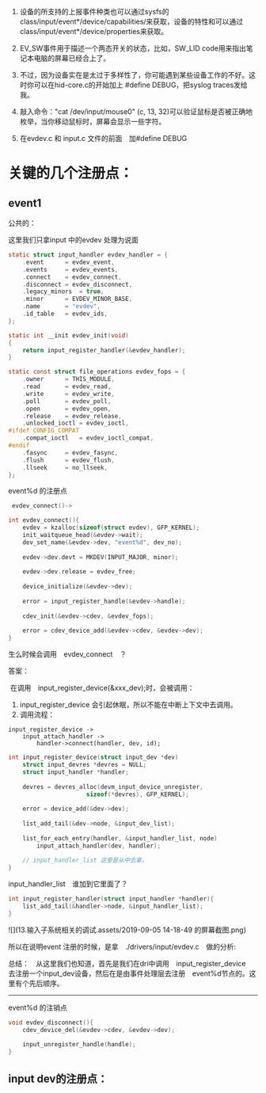 1. 设备的所支持的上报事件种类也可以通过sysfs的class/input/event*/device/capabilities/来获取，设备的特性和可以通过class/input/event*/device/properties来获取。
2. EV_SW事件用于描述一个两态开关的状态，比如，SW_LID code用来指出笔记本电脑的屏幕已经合上了。
3.  不过，因为设备实在是太过于多样性了，你可能遇到某些设备工作的不好。这时你可以在hid-core.c的开始加上 #define DEBUG，把syslog traces发给我。
4. 敲入命令："cat /dev/input/mouse0" (c, 13, 32)可以验证鼠标是否被正确地枚举，当你移动鼠标时，屏幕会显示一些字符。

5. 在evdev.c 和 input.c 文件的前面　加#define DEBUG





# 关键的几个注册点：

## event1

公共的：

这里我们只拿input 中的evdev 处理为说面

```c
static struct input_handler evdev_handler = {
    .event      = evdev_event,
    .events     = evdev_events,
    .connect    = evdev_connect,
    .disconnect = evdev_disconnect,
    .legacy_minors  = true,
    .minor      = EVDEV_MINOR_BASE,
    .name       = "evdev",
    .id_table   = evdev_ids,
};

static int __init evdev_init(void)
{
    return input_register_handler(&evdev_handler);   
}
```



```c
static const struct file_operations evdev_fops = {                  
    .owner      = THIS_MODULE,
    .read       = evdev_read,
    .write      = evdev_write,
    .poll       = evdev_poll,
    .open       = evdev_open,
    .release    = evdev_release,
    .unlocked_ioctl = evdev_ioctl,
#ifdef CONFIG_COMPAT
    .compat_ioctl   = evdev_ioctl_compat,
#endif
    .fasync     = evdev_fasync,
    .flush      = evdev_flush,
    .llseek     = no_llseek,
};
```



event%d 的注册点

```c
 evdev_connect()->
```

```c
int evdev_connect(){
    evdev = kzalloc(sizeof(struct evdev), GFP_KERNEL);
    init_waitqueue_head(&evdev->wait);
    dev_set_name(&evdev->dev, "event%d", dev_no);
    
    evdev->dev.devt = MKDEV(INPUT_MAJOR, minor);
    
    evdev->dev.release = evdev_free;
    
    device_initialize(&evdev->dev);
    
    error = input_register_handle(&evdev->handle);
    
    cdev_init(&evdev->cdev, &evdev_fops);
    
    error = cdev_device_add(&evdev->cdev, &evdev->dev);
}
```

生么时候会调用　evdev_connect　？

答案：　

​	在调用　input_register_device(&xxx_dev);时，会被调用：

1. input_register_device 会引起休眠，所以不能在中断上下文中去调用。
2. 调用流程：

```shell
input_register_device ->
	input_attach_handler ->
		handler->connect(handler, dev, id);
```



```c
int input_register_device(struct input_dev *dev)                                           {
    struct input_devres *devres = NULL;
    struct input_handler *handler;
    
    devres = devres_alloc(devm_input_device_unregister,
                      sizeof(*devres), GFP_KERNEL);
    
    error = device_add(&dev->dev);
    
    list_add_tail(&dev->node, &input_dev_list);
    
    list_for_each_entry(handler, &input_handler_list, node)
        input_attach_handler(dev, handler);
    
    // input_handler_list 这里是从中去拿，　
}

```

input_handler_list　谁加到它里面了？

```c
int input_register_handler(struct input_handler *handler){
    list_add_tail(&handler->node, &input_handler_list);
}
```

![](13.输入子系统相关的调试.assets/2019-09-05 14-18-49 的屏幕截图.png)

所以在说明event 注册的时候，是拿　./drivers/input/evdev.c　做的分析:

总结：　从这里我们也知道，首先是我们在dri中调用　input_register_device　去注册一个input_dev设备，然后在是由事件处理层去注册　event%d节点的。这里有个先后顺序。

------

event%d 的注销点

```c
void evdev_disconnect(){
    cdev_device_del(&evdev->cdev, &evdev->dev);
    
    input_unregister_handle(handle);
}
```



## input dev的注册点：

```c

```

